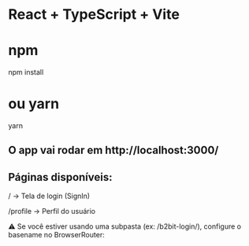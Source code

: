 # React + TypeScript + Vite

# npm

npm install

# ou yarn

yarn

## O app vai rodar em http://localhost:3000/

## Páginas disponíveis:

/ → Tela de login (SignIn)

/profile → Perfil do usuário

⚠️ Se você estiver usando uma subpasta (ex: /b2bit-login/), configure o basename no BrowserRouter:
